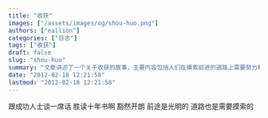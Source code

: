 ```yaml
---
title: "收获"
images: ["/assets/images/og/shou-huo.png"]
authors: ["eallion"]
categories: ["日志"]
tags: ["收获"]
draft: false
slug: "shou-huo"
summary: "文章讲述了一个关于收获的故事，主要内容包括人们在摸索前进的道路上需要努力和摸索，以及与成功人士交流可以带来启发。同时还提到了迷茫和踏青等话题。"
date: "2012-02-18 12:21:58"
lastmod: "2012-02-18 12:21:58"
---
```


跟成功人士谈一席话
胜读十年书啊
豁然开朗
前途是光明的
道路也是需要摸索的
